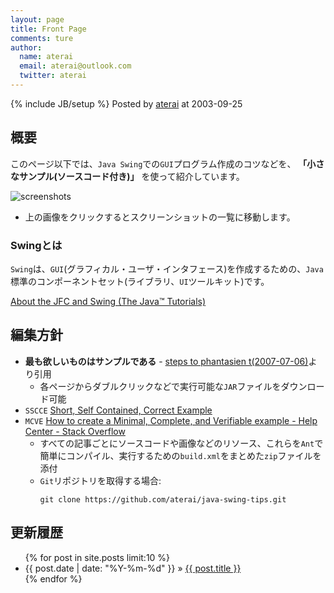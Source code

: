 ```yaml
---
layout: page
title: Front Page
comments: ture
author:
  name: aterai
  email: aterai@outlook.com
  twitter: aterai
---
```

{% include JB/setup %}
Posted by [aterai](http://ateraimemo.com/:Users/aterai.html) at 2003-09-25

## 概要
このページ以下では、`Java Swing`での`GUI`プログラム作成のコツなどを、 **「小さなサンプル(ソースコード付き)」** を使って紹介しています。

<img alt="screenshots" src="https://lh3.ggpht.com/_9Z4BYR88imo/TQslJy3MxYI/AAAAAAAAAts/xrxOCvbp-0A/s800/screenshots.png" />

- 上の画像をクリックするとスクリーンショットの一覧に移動します。

### Swingとは
`Swing`は、`GUI`(グラフィカル・ユーザ・インタフェース)を作成するための、`Java`標準のコンポーネントセット(ライブラリ、`UI`ツールキット)です。

[About the JFC and Swing (The Java™ Tutorials)](https://docs.oracle.com/javase/tutorial/uiswing/start/about.html)

## 編集方針
- **最も欲しいものはサンプルである** - [steps to phantasien t(2007-07-06)](http://steps.dodgson.org/bn/2007/07/06/#p02)より引用
    - 各ページからダブルクリックなどで実行可能な`JAR`ファイルをダウンロード可能
- `SSCCE` [Short, Self Contained, Correct Example](http://sscce.org/)
- `MCVE` [How to create a Minimal, Complete, and Verifiable example - Help Center - Stack Overflow](https://stackoverflow.com/help/mcve)
    - すべての記事ごとにソースコードや画像などのリソース、これらを`Ant`で簡単にコンパイル、実行するための`build.xml`をまとめた`zip`ファイルを添付
    - `Git`リポジトリを取得する場合:  
        <pre><code>git clone https://github.com/aterai/java-swing-tips.git</code></pre>

## 更新履歴

<ul class="posts">
  {% for post in site.posts limit:10 %}
    <li><span>{{ post.date | date: "%Y-%m-%d" }}</span> &raquo; <a href="{{ BASE_PATH }}{{ post.url }}">{{ post.title }}</a></li>
  {% endfor %}
</ul>
